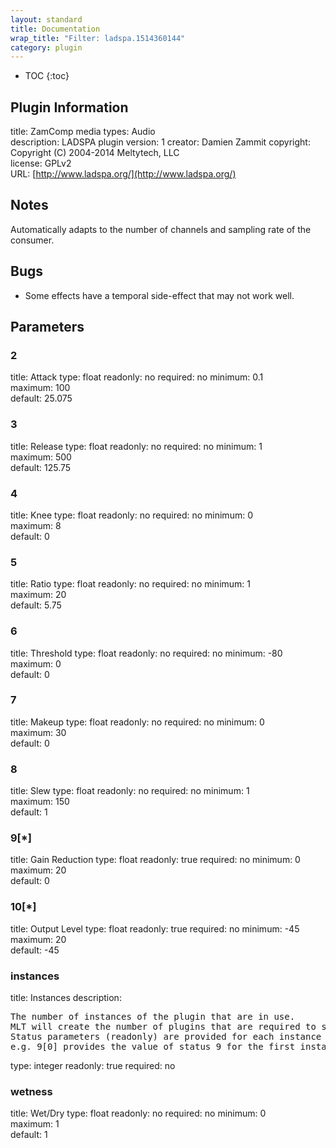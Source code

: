 ```yaml
---
layout: standard
title: Documentation
wrap_title: "Filter: ladspa.1514360144"
category: plugin
---
```

* TOC
{:toc}

## Plugin Information

title: ZamComp
media types:
Audio  
description: LADSPA plugin
version: 1
creator: Damien Zammit
copyright: Copyright (C) 2004-2014 Meltytech, LLC  
license: GPLv2  
URL: [http://www.ladspa.org/](http://www.ladspa.org/)  

## Notes

Automatically adapts to the number of channels and sampling rate of the consumer.

## Bugs

* Some effects have a temporal side-effect that may not work well.


## Parameters

### 2

title: Attack  type: float
readonly: no
required: no
minimum: 0.1  
maximum: 100  
default: 25.075  

### 3

title: Release  type: float
readonly: no
required: no
minimum: 1  
maximum: 500  
default: 125.75  

### 4

title: Knee  type: float
readonly: no
required: no
minimum: 0  
maximum: 8  
default: 0  

### 5

title: Ratio  type: float
readonly: no
required: no
minimum: 1  
maximum: 20  
default: 5.75  

### 6

title: Threshold  type: float
readonly: no
required: no
minimum: -80  
maximum: 0  
default: 0  

### 7

title: Makeup  type: float
readonly: no
required: no
minimum: 0  
maximum: 30  
default: 0  

### 8

title: Slew  type: float
readonly: no
required: no
minimum: 1  
maximum: 150  
default: 1  

### 9[*]

title: Gain Reduction  type: float
readonly: true
required: no
minimum: 0  
maximum: 20  
default: 0  

### 10[*]

title: Output Level  type: float
readonly: true
required: no
minimum: -45  
maximum: 20  
default: -45  

### instances

title: Instances  description:
<pre>
The number of instances of the plugin that are in use.
MLT will create the number of plugins that are required to support the number of audio channels.
Status parameters (readonly) are provided for each instance and are accessed by specifying the instance number after the identifier (starting at zero).
e.g. 9[0] provides the value of status 9 for the first instance.
</pre>
type: integer
readonly: true
required: no

### wetness

title: Wet/Dry  type: float
readonly: no
required: no
minimum: 0  
maximum: 1  
default: 1  

